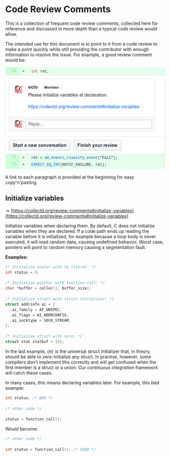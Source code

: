 # Code Review Comments

This is a collection of frequent code review comments, collected here for
reference and discussed in more depth than a typical code review would allow.

The intended use for this document is to point to it from a code review to make
a point quickly while still providing the contributor with enough information
to resolve the issue. For example, a good review comment would be:

![Please initialize variables at declaration. Link to comment.](review_comments_example.png)

A link to each paragraph is provided at the beginning for easy copy'n'pasting.

## Initialize variables

→ [https://collectd.org/review-comments#initialize-variables](https://collectd.org/review-comments#initialize-variables)

Initialize variables when declaring them. By default, C does not initialize
variables when they are declared. If a code path ends up reading the variable
before it is initialized, for example because a loop body is never
executed, it will read random data, causing undefined behavior. Worst case,
pointers will point to random memory causing a segmentation fault.

**Examples:**

```c
/* Initialize scalar with to literal: */
int status = 0;

/* Initialize pointer with function call: */
char *buffer = calloc(1, buffer_size);

/* Initialize struct with struct initializer: */
struct addrinfo ai = {
  .ai_family = AF_UNSPEC,
  .ai_flags = AI_ADDRCONFIG,
  .ai_socktype = SOCK_STREAM,
};

/* Initialize struct with zero: */
struct stat statbuf = {0};
```

In the last example, `{0}` is the universal struct initializer that, in theory,
should be able to zero-initialize any struct. In practise, however, some
compilers don't implement this correctly and will get confused when the first
member is a struct or a union. Our *continuous integration* framework will
catch these cases.

In many cases, this means declaring variables later. For example, this *bad*
example:

```c
int status; /* BAD */

/* other code */

status = function_call();
```

Would become:

```c
/* other code */

int status = function_call(); /* GOOD */
```
